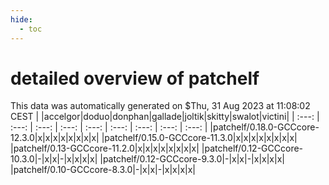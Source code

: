 ```yaml
---
hide:
  - toc
---
```


detailed overview of patchelf
=============================


This data was automatically generated on $Thu, 31 Aug 2023 at 11:08:02 CEST
| |accelgor|doduo|donphan|gallade|joltik|skitty|swalot|victini|
| :---: | :---: | :---: | :---: | :---: | :---: | :---: | :---: | :---: |
|patchelf/0.18.0-GCCcore-12.3.0|x|x|x|x|x|x|x|x|
|patchelf/0.15.0-GCCcore-11.3.0|x|x|x|x|x|x|x|x|
|patchelf/0.13-GCCcore-11.2.0|x|x|x|x|x|x|x|x|
|patchelf/0.12-GCCcore-10.3.0|-|x|x|-|x|x|x|x|
|patchelf/0.12-GCCcore-9.3.0|-|x|x|-|x|x|x|x|
|patchelf/0.10-GCCcore-8.3.0|-|x|x|-|x|x|x|x|
